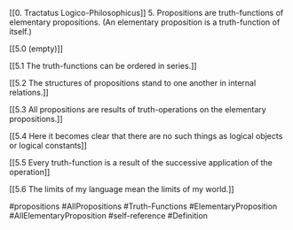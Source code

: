 [[0. Tractatus Logico-Philosophicus]]
5. Propositions are truth-functions of elementary propositions. 
(An elementary proposition is a truth-function of itself.)

[[5.0 (empty)]]

[[5.1 The truth-functions can be ordered in series.]]

[[5.2 The structures of propositions stand to one another in internal relations.]]

[[5.3 All propositions are results of truth-operations on the elementary propositions.]]

[[5.4 Here it becomes clear that there are no such things as logical objects or logical constants]]

[[5.5 Every truth-function is a result of the successive application of the operation]]

[[5.6 The limits of my language mean the limits of my world.]]

#propositions #AllPropositions #Truth-Functions #ElementaryProposition #AllElementaryProposition #self-reference  #Definition 